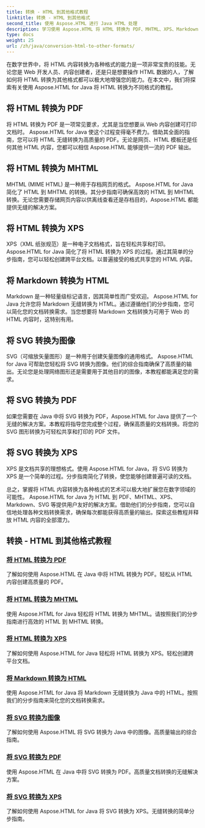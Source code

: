 ```yaml
---
title: 转换 - HTML 到其他格式教程
linktitle: 转换 - HTML 到其他格式
second_title: 使用 Aspose.HTML 进行 Java HTML 处理
description: 学习使用 Aspose.HTML 将 HTML 转换为 PDF、MHTML、XPS、Markdown、SVG 等。高质量文档转换变得简单。
type: docs
weight: 25
url: /zh/java/conversion-html-to-other-formats/
---
```


在数字世界中，将 HTML 内容转换为各种格式的能力是一项非常宝贵的技能。无论您是 Web 开发人员、内容创建者，还是只是想要操作 HTML 数据的人，了解如何将 HTML 转换为其他格式都可以极大地增强您的能力。在本文中，我们将探索有关使用 Aspose.HTML for Java 将 HTML 转换为不同格式的教程。

## 将 HTML 转换为 PDF

将 HTML 转换为 PDF 是一项常见要求，尤其是当您想要从 Web 内容创建可打印文档时。 Aspose.HTML for Java 使这个过程变得毫不费力。借助其全面的指南，您可以将 HTML 无缝转换为高质量的 PDF。无论是网页、HTML 模板还是任何其他 HTML 内容，您都可以相信 Aspose.HTML 能够提供一流的 PDF 输出。

## 将 HTML 转换为 MHTML

MHTML (MIME HTML) 是一种用于存档网页的格式。 Aspose.HTML for Java 简化了 HTML 到 MHTML 的转换。其分步指南可确保高效的 HTML 到 MHTML 转换。无论您需要存储网页内容以供离线查看还是存档目的，Aspose.HTML 都能提供无缝的解决方案。

## 将 HTML 转换为 XPS

XPS（XML 纸张规范）是一种电子文档格式，旨在轻松共享和打印。 Aspose.HTML for Java 简化了将 HTML 转换为 XPS 的过程。通过其简单的分步指南，您可以轻松创建跨平台文档。以普遍接受的格式共享您的 HTML 内容。

## 将 Markdown 转换为 HTML

Markdown 是一种轻量级标记语言，因其简单性而广受欢迎。 Aspose.HTML for Java 允许您将 Markdown 无缝转换为 HTML。通过遵循他们的分步指南，您可以简化您的文档转换需求。当您想要将 Markdown 文档转换为可用于 Web 的 HTML 内容时，这特别有用。

## 将 SVG 转换为图像

SVG（可缩放矢量图形）是一种用于创建矢量图像的通用格式。 Aspose.HTML for Java 可帮助您轻松将 SVG 转换为图像。他们的综合指南确保了高质量的输出。无论您是处理网络图形还是需要用于其他目的的图像，本教程都能满足您的需求。

## 将 SVG 转换为 PDF

如果您需要在 Java 中将 SVG 转换为 PDF，Aspose.HTML for Java 提供了一个无缝的解决方案。本教程将指导您完成整个过程，确保高质量的文档转换。将您的 SVG 图形转换为可轻松共享和打印的 PDF 文件。

## 将 SVG 转换为 XPS

XPS 是文档共享的理想格式。使用 Aspose.HTML for Java，将 SVG 转换为 XPS 是一个简单的过程。分步指南简化了转换，使您能够创建普遍可读的文档。

总之，掌握将 HTML 内容转换为各种格式的艺术可以极大地扩展您在数字领域的可能性。 Aspose.HTML for Java 为 HTML 到 PDF、MHTML、XPS、Markdown、SVG 等提供用户友好的解决方案。借助他们的分步指南，您可以自信地处理各种文档转换需求，确保每次都能获得高质量的输出。探索这些教程并释放 HTML 内容的全部潜力。

## 转换 - HTML 到其他格式教程
### [将 HTML 转换为 PDF](./convert-html-to-pdf/)
了解如何使用 Aspose.HTML 在 Java 中将 HTML 转换为 PDF。轻松从 HTML 内容创建高质量的 PDF。
### [将 HTML 转换为 MHTML](./convert-html-to-mhtml/)
使用 Aspose.HTML for Java 轻松将 HTML 转换为 MHTML。请按照我们的分步指南进行高效的 HTML 到 MHTML 转换。
### [将 HTML 转换为 XPS](./convert-html-to-xps/)
了解如何使用 Aspose.HTML for Java 轻松将 HTML 转换为 XPS。轻松创建跨平台文档。
### [将 Markdown 转换为 HTML](./convert-markdown-to-html/)
使用 Aspose.HTML for Java 将 Markdown 无缝转换为 Java 中的 HTML。按照我们的分步指南来简化您的文档转换需求。
### [将 SVG 转换为图像](./convert-svg-to-image/)
了解如何使用 Aspose.HTML 将 SVG 转换为 Java 中的图像。高质量输出的综合指南。
### [将 SVG 转换为 PDF](./convert-svg-to-pdf/)
使用 Aspose.HTML 在 Java 中将 SVG 转换为 PDF。高质量文档转换的无缝解决方案。
### [将 SVG 转换为 XPS](./convert-svg-to-xps/)
了解如何使用 Aspose.HTML for Java 将 SVG 转换为 XPS。无缝转换的简单分步指南。